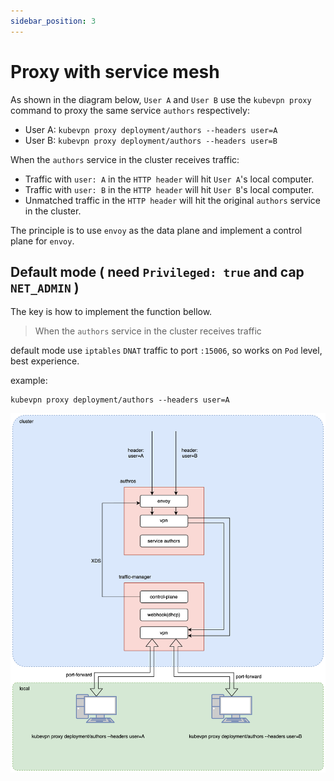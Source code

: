 ```yaml
---
sidebar_position: 3
---
```


# Proxy with service mesh

As shown in the diagram below, `User A` and `User B` use the `kubevpn proxy` command to proxy the same service `authors`
respectively:

- User A: `kubevpn proxy deployment/authors --headers user=A`
- User B: `kubevpn proxy deployment/authors --headers user=B`

When the `authors` service in the cluster receives traffic:

- Traffic with `user: A` in the `HTTP header` will hit `User A`'s local computer.
- Traffic with `user: B` in the `HTTP header` will hit `User B`'s local computer.
- Unmatched traffic in the `HTTP header` will hit the original `authors` service in the cluster.

The principle is to use `envoy` as the data plane and implement a control plane for `envoy`.

## Default mode ( need ```Privileged: true``` and cap ```NET_ADMIN``` )

The key is how to implement the function bellow.

> When the `authors` service in the cluster receives traffic

default mode use `iptables` `DNAT` traffic to port `:15006`, so works on `Pod` level, best experience.

example:

```shell
kubevpn proxy deployment/authors --headers user=A
```

![mesh.svg](img/mesh.svg)
